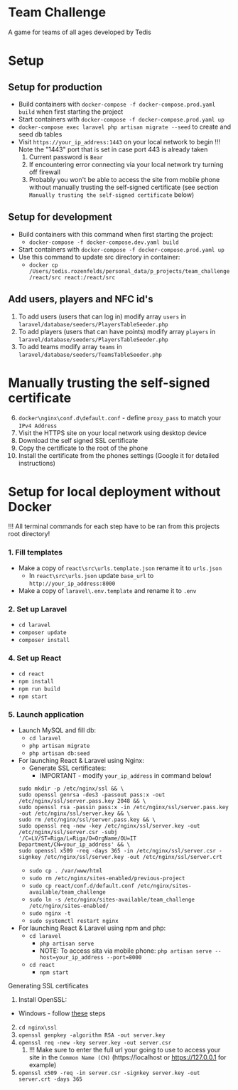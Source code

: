 # Team Challenge

A game for teams of all ages developed by Tedis

# Setup

## Setup for production
- Build containers with `docker-compose -f docker-compose.prod.yaml build` when first starting the project
- Start containers with `docker-compose -f docker-compose.prod.yaml up`
- `docker-compose exec laravel php artisan migrate --seed` to create and seed db tables
- Visit `https://your_ip_address:1443` on your local network to begin
  !!! Note the "1443" port that is set in case port 443 is already taken
  1. Current password is `Bear`
  2. If encountering error connecting via your local network try turning off firewall
  3. Probably you won't be able to access the site from mobile phone without manually trusting the self-signed certificate (see section `Manually trusting the self-signed certificate` below)

## Setup for development
- Build containers with this command when first starting the project:
  - `docker-compose -f docker-compose.dev.yaml build`
- Start containers with `docker-compose -f docker-compose.prod.yaml up`
- Use this command to update src directory in container:
   - `docker cp /Users/tedis.rozenfelds/personal_data/p_projects/team_challenge/react/src react:/react/src`

## Add users, players and NFC id's
1. To add users (users that can log in) modify array `users` in `laravel/database/seeders/PlayersTableSeeder.php`
2. To add players (users that can have points) modify array `players` in `laravel/database/seeders/PlayersTableSeeder.php`
3. To add teams modify array `teams` in `laravel/database/seeders/TeamsTableSeeder.php`


# Manually trusting the self-signed certificate

6. `docker\nginx\conf.d\default.conf` - define `proxy_pass` to match your `IPv4 Address`
7. Visit the HTTPS site on your local network using desktop device
8. Download the self signed SSL certificate
9. Copy the certificate to the root of the phone
10. Install the certificate from the phones settings (Google it for detailed instructions)

# Setup for local deployment without Docker

!!! All terminal commands for each step have to be ran from this projects root directory!

### 1. Fill templates

- Make a copy of `react\src\urls.template.json` rename it to `urls.json`
  - In `react\src\urls.json` update `base_url` to `http://your_ip_address:8000`
- Make a copy of `laravel\.env.template` and rename it to `.env`

### 2. Set up Laravel

- `cd laravel`
- `composer update`
- `composer install`

### 4. Set up React

- `cd react`
- `npm install`
- `npm run build`
- `npm start`

### 5. Launch application

- Launch MySQL and fill db:
  - `cd laravel`
  - `php artisan migrate`
  - `php artisan db:seed`
- For launching React & Laravel using Nginx:
  - Generate SSL certificates:
    - IMPORTANT - modify `your_ip_address` in command below!
  ```
  sudo mkdir -p /etc/nginx/ssl && \
  sudo openssl genrsa -des3 -passout pass:x -out /etc/nginx/ssl/server.pass.key 2048 && \
  sudo openssl rsa -passin pass:x -in /etc/nginx/ssl/server.pass.key -out /etc/nginx/ssl/server.key && \
  sudo rm /etc/nginx/ssl/server.pass.key && \
  sudo openssl req -new -key /etc/nginx/ssl/server.key -out /etc/nginx/ssl/server.csr -subj '/C=LV/ST=Riga/L=Riga/O=OrgName/OU=IT Department/CN=your_ip_address' && \
  sudo openssl x509 -req -days 365 -in /etc/nginx/ssl/server.csr -signkey /etc/nginx/ssl/server.key -out /etc/nginx/ssl/server.crt
  ```
  - `sudo cp . /var/www/html`
  - `sudo rm /etc/nginx/sites-enabled/previous-project`
  - `sudo cp react/conf.d/default.conf /etc/nginx/sites-available/team_challenge`
  - `sudo ln -s /etc/nginx/sites-available/team_challenge /etc/nginx/sites-enabled/`
  - `sudo nginx -t`
  - `sudo systemctl restart nginx`
- For launching React & Laravel using npm and php:
  - `cd laravel`
    - `php artisan serve`
    - NOTE: To access sita via mobile phone: `php artisan serve --host=your_ip_address --port=8000`
  - `cd react`
    - `npm start`

Generating SSL certificates

1. Install OpenSSL:

- Windows - follow [these](https://tecadmin.net/install-openssl-on-windows/) steps

2. `cd nginx\ssl`
3. `openssl genpkey -algorithm RSA -out server.key`
4. `openssl req -new -key server.key -out server.csr`
   1. !!! Make sure to enter the full url your going to use to access your site in the `Common Name (CN)` (https://localhost or https://127.0.0.1 for example)
5. `openssl x509 -req -in server.csr -signkey server.key -out server.crt -days 365`
